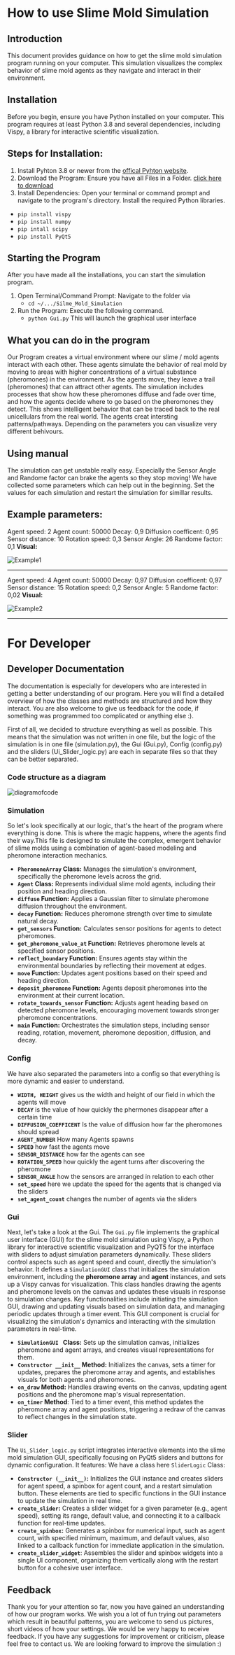 # How to use Slime Mold Simulation

## Introduction

This document provides guidance on how to get the slime mold simulation program running on your computer. This simulation visualizes the complex behavior of slime mold agents as they navigate and interact in their environment.

## Installation

Before you begin, ensure you have Python installed on your computer. This program requires at least Python 3.8 and several dependencies, including Vispy, a library for interactive scientific visualization.

## Steps for Installation: 
1. Install Pyhton 3.8 or newer from the [offical Pyhton website](https://www.python.org/downloads/).
2. Download the Program: Ensure you have all Files in a Folder. [click here to download](https://github.com/eighthill/Slime_Mold_Simulation/archive/refs/heads/main.zip)
3. Install Dependencies: Open your terminal or command prompt and navigate to the program's directory. Install the required Python libraries.
- `pip install vispy`
- `pip install numpy`
- `pip intall scipy`
- `pip install PyQt5`
     
## Starting the Program
After you have made all the installations, you can start the simulation program.
1. Open Terminal/Command Prompt: Navigate to the folder via
   - `cd ~/.../Silme_Mold_Simulation`
2. Run the Program: Execute the following command.
   - `python Gui.py`
  This will launch the graphical user interface

## What you can do in the program
Our Program creates a virtual environment where our slime / mold agents interact with each other. These agents simulate the behavior of real mold by moving to areas with higher concentrations of a virtual substance (pheromones) in the environment. As the agents move, they leave a trail (pheromones) that can attract other agents. The simulation includes processes that show how these pheromones diffuse and fade over time, and how the agents decide where to go based on the pheromones they detect. This shows intelligent behavior that can be traced back to the real unicellulars from the real world. The agents creat intersting patterns/pathways. Depending on the parameters you can visualize very different behivours.

## Using manual
The simulation can get unstable really easy. Especially the Sensor Angle and Randome factor can brake the agents so they stop moving!
We have collected some parameters which can help out in the beginning. Set the values for each simulation and restart the simulation for simillar results.

Example parameters:
---
Agent speed: 2
Agent count: 50000
Decay: 0,9
Diffusion coefficent: 0,95
Sensor distance: 10
Rotation speed: 0,3
Sensor Angle: 26
Randome factor: 0,1
**Visual:**

![Example1](https://github.com/eighthill/Slime_Mold_Simulation/assets/119038872/675e7ce8-b8cf-4324-aa63-c4d5eda35392)

---
Agent speed: 4
Agent count: 50000
Decay: 0,97
Diffusion coefficent: 0,97
Sensor distance: 15
Rotation speed: 0,2
Sensor Angle: 5
Randome factor: 0,02
**Visual:**

![Example2](https://github.com/eighthill/Slime_Mold_Simulation/assets/119038872/e77cc699-de6e-4f8f-a96f-68de18fb39a5)

---

# For Developer 
## Developer Documentation
The documentation is especially for developers who are interested in getting a better understanding of our program.  Here you will find a detailed overview of how the classes and methods are structured and how they interact. You are also welcome to give us feedback for the code, if something was programmed too complicated or anything else :).

First of all, we decided to structure everything as well as possible. This means that the simulation was not written in one file, but the logic of the simulation is in one file (simulation.py), the Gui (Gui.py), Config (config.py) and the sliders (Ui_Slider_logic.py) are each in separate files so that they can be better separated.

### Code structure as a diagram
![diagramofcode](https://github.com/eighthill/Slime_Mold_Simulation/assets/119038872/aab67259-33a8-45d6-8494-29f8598855db)


### Simulation
So let's look specifically at our logic, that's the heart of the program where everything is done. This is where the magic happens, where the agents find their way.This file is designed to simulate the complex, emergent behavior of slime molds using a combination of agent-based modeling and pheromone interaction mechanics.
- **`PheromoneArray` Class:**  Manages the simulation's environment, specifically the pheromone levels across the grid.
- **`Agent` Class:** Represents individual slime mold agents, including their position and heading direction.
- **`diffuse` Function:** Applies a Gaussian filter to simulate pheromone diffusion throughout the environment.
- **`decay` Function:** Reduces pheromone strength over time to simulate natural decay.
- **`get_sensors` Function:** Calculates sensor positions for agents to detect pheromones.
- **`get_pheromone_value_at` Function:** Retrieves pheromone levels at specified sensor positions.
- **`reflect_boundary` Function:** Ensures agents stay within the environmental boundaries by reflecting their movement at edges.
- **`move` Function:** Updates agent positions based on their speed and heading direction.
- **`deposit_pheromone` Function:** Agents deposit pheromones into the environment at their current location.
- **`rotate_towards_sensor` Function:** Adjusts agent heading based on detected pheromone levels, encouraging movement towards stronger pheromone concentrations.
- **`main` Function:** Orchestrates the simulation steps, including sensor reading, rotation, movement, pheromone deposition, diffusion, and decay.


### Config
We have also separated the parameters into a config so that everything is more dynamic and easier to understand. 
- **`WIDTH, HEIGHT`** gives us the width and height of our field in which the agents will move
- **`DECAY`** is the value of how quickly the phermones disappear after a certain time
- **`DIFFUSION_COEFFICENT`** Is the value of diffusion how far the pheromones should spread
- **`AGENT_NUMBER`** How many Agents spawns 
- **`SPEED`** how fast the agents move
- **`SENSOR_DISTANCE`** how far the agents can see
- **`ROTATION_SPEED`** how quickly the agent turns after discovering the pheromone
- **`SENSOR_ANGLE`** how the sensors are arranged in relation to each other
- **`set_speed`** here we update the speed for the agents that is changed via the sliders
- **`set_agent_count`** changes the number of agents via the sliders 

### Gui
Next, let's take a look at the Gui.
The `Gui.py` file implements the graphical user interface (GUI) for the slime mold simulation using Vispy, a Python library for interactive scientific visualization and PyQT5 for the interface with sliders to adjust simulation parameters dynamically. These sliders control aspects such as agent speed and count, directly the simulation's behavior.
It defines a `SimulationGUI` class that initializes the simulation environment, including the **pheromone array** and **agent** instances, and sets up a Vispy canvas for visualization. This class handles drawing the agents and pheromone levels on the canvas and updates these visuals in response to simulation changes. Key functionalities include initiating the simulation GUI, drawing and updating visuals based on simulation data, and managing periodic updates through a timer event. This GUI component is crucial for visualizing the simulation's dynamics and interacting with the simulation parameters in real-time.
- **`SimulationGUI ` Class:** Sets up the simulation canvas, initializes pheromone and agent arrays, and creates visual representations for them.
- **`Constructor __init__` Method:** Initializes the canvas, sets a timer for updates, prepares the pheromone array and agents, and establishes visuals for both agents and pheromones.
- **`on_draw` Method:** Handles drawing events on the canvas, updating agent positions and the pheromone map's visual representation.
- **`on_timer` Method**: Tied to a timer event, this method updates the pheromone array and agent positions, triggering a redraw of the canvas to reflect changes in the simulation state.

### Slider
The `Ui_Slider_logic.py` script integrates interactive elements into the slime mold simulation GUI, specifically focusing on PyQt5 sliders and buttons for dynamic configuration. It features:
We have a class here `SliderLogic` Class:
- **`Constructor (__init__)`:** Initializes the GUI instance and creates sliders for agent speed, a spinbox for agent count, and a restart simulation button. These elements are tied to specific functions in the GUI instance to update the simulation in real time.
- **`create_slider`:** Creates a slider widget for a given parameter (e.g., agent speed), setting its range, default value, and connecting it to a callback function for real-time updates.
- **`create_spinbox`:** Generates a spinbox for numerical input, such as agent count, with specified minimum, maximum, and default values, also linked to a callback function for immediate application in the simulation.
- **`create_slider_widget`**: Assembles the slider and spinbox widgets into a single UI component, organizing them vertically along with the restart button for a cohesive user interface.

## Feedback 
Thank you for your attention so far, now you have gained an understanding of how our program works. We wish you a lot of fun trying out parameters which result in beautiful patterns, you are welcome to send us pictures, short videos of how your settings.  We would be very happy to receive feedback. If you have any suggestions for improvement or criticism, please feel free to contact us. We are looking forward to improve the simulation :)
